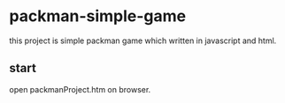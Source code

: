 # packman-simple-game
this project is simple packman game which written in javascript and html.

## start
open packmanProject.htm on browser.

